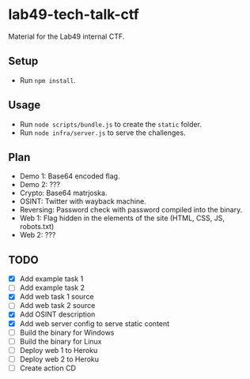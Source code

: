 # lab49-tech-talk-ctf

Material for the Lab49 internal CTF.

## Setup

- Run `npm install`.

## Usage

- Run `node scripts/bundle.js` to create the `static` folder.
- Run `node infra/server.js` to serve the challenges.

## Plan

- Demo 1: Base64 encoded flag.
- Demo 2: ???
- Crypto: Base64 matrjoska.
- OSINT: Twitter with wayback machine.
- Reversing: Password check with password compiled into the binary.
- Web 1: Flag hidden in the elements of the site (HTML, CSS, JS, robots.txt)
- Web 2: ???

## TODO

- [x] Add example task 1
- [ ] Add example task 2
- [x] Add web task 1 source
- [ ] Add web task 2 source
- [x] Add OSINT description
- [x] Add web server config to serve static content
- [ ] Build the binary for Windows
- [ ] Build the binary for Linux
- [ ] Deploy web 1 to Heroku
- [ ] Deploy web 2 to Heroku
- [ ] Create action CD
